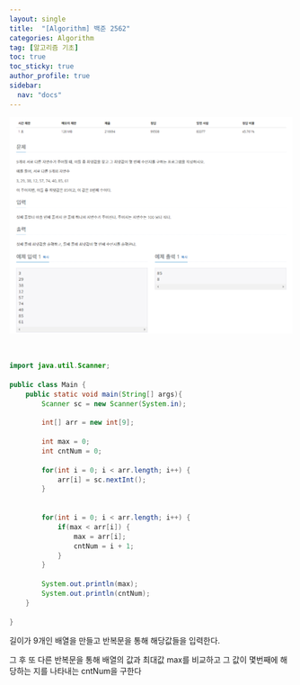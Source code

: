 ```yaml
---
layout: single
title:  "[Algorithm] 백준 2562"
categories: Algorithm
tag: [알고리즘 기초]
toc: true
toc_sticky: true
author_profile: true
sidebar:
  nav: "docs"
---
```




![1.png](/assets/images/posts/2022-12-16/2.png)

<br/>

```java
import java.util.Scanner;

public class Main {
	public static void main(String[] args){
		Scanner sc = new Scanner(System.in);

		int[] arr = new int[9];

		int max = 0;
		int cntNum = 0;

		for(int i = 0; i < arr.length; i++) {
			arr[i] = sc.nextInt();
		}


		for(int i = 0; i < arr.length; i++) {
			if(max < arr[i]) {
				max = arr[i];
				cntNum = i + 1;
			}
		}

		System.out.println(max);
		System.out.println(cntNum);
	}

}
```

길이가 9개인 배열을 만들고 반복문을 통해 해당값들을 입력한다.

그 후 또 다른 반복문을 통해 배열의 값과 최대값 max를 비교하고 그 값이 몇번째에 해당하는 지를 나타내는 cntNum을 구한다